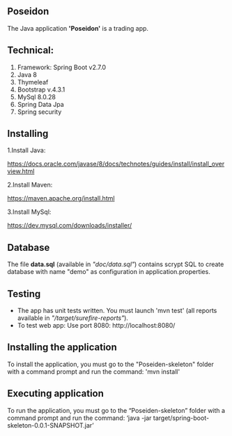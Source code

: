 ## Poseidon
The Java application **'Poseidon'** is a trading app.

## Technical:

1. Framework: Spring Boot v2.7.0
2. Java 8
3. Thymeleaf
4. Bootstrap v.4.3.1
5. MySql 8.0.28
6. Spring Data Jpa
7. Spring security


## Installing

1.Install Java:

https://docs.oracle.com/javase/8/docs/technotes/guides/install/install_overview.html

2.Install Maven:

https://maven.apache.org/install.html

3.Install MySql:

https://dev.mysql.com/downloads/installer/


## Database

The file **data.sql** (available in *"doc/data.sql"*) contains scrypt SQL to create database with name "demo" as configuration in application.properties.

## Testing

- The app has unit tests written. You must launch 'mvn test' (all reports available in *"/target/surefire-reports"*).
- To test web app: Use port 8080: http://localhost:8080/

## Installing the application
To install the application, you must go to the "Poseiden-skeleton" folder with a command prompt and run the command: 'mvn install'

## Executing application
To run the application, you must go to the “Poseiden-skeleton” folder with a command prompt and run the command: ‘java -jar target/spring-boot-skeleton-0.0.1-SNAPSHOT.jar’
